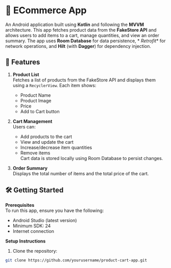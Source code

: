 # 🛒 ECommerce App

An Android application built using **Kotlin** and following the **MVVM** architecture. This app
fetches product data from the **FakeStore API** and allows users to add items to a cart, manage
quantities, and view an order summary. The app uses **Room Database** for data persistence, *
*Retrofit** for network operations, and **Hilt** (with **Dagger**) for dependency injection.

## 🚀 Features

1. **Product List**  
   Fetches a list of products from the FakeStore API and displays them using a `RecyclerView`. Each
   item shows:
    - Product Name
    - Product Image
    - Price
    - Add to Cart button

2. **Cart Management**  
   Users can:
    - Add products to the cart
    - View and update the cart
    - Increase/decrease item quantities
    - Remove items  
      Cart data is stored locally using Room Database to persist changes.

3. **Order Summary**  
   Displays the total number of items and the total price of the cart.

## 🛠 Getting Started

**Prerequisites**  
To run this app, ensure you have the following:

- Android Studio (latest version)
- Minimum SDK: 24
- Internet connection

**Setup Instructions**

1. Clone the repository:

```bash
git clone https://github.com/yourusername/product-cart-app.git
